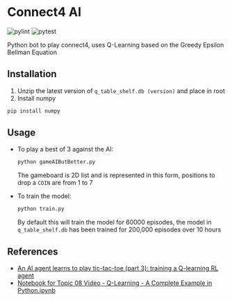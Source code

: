 
# Connect4 AI
![pylint](https://github.com/technocrat13/Connect4Bot/actions/workflows/main.yml/badge.svg)
![pytest](https://github.com/technocrat13/Connect4Bot/actions/workflows/pytest.yml/badge.svg)


Python bot to play connect4, uses Q-Learning based on the Greedy Epsilon Bellman Equation 
## Installation

1. Unzip the latest version of `q_table_shelf.db (version)` and place in root
2. Install numpy
```bash
pip install numpy
```

## Usage
	
* To play a best of 3 against the AI:

	```bash
	python gameAIButBetter.py
	```
	The gameboard is  2D list and is represented in this form, positions to drop a `COIN` are from 1 to 7

* To train the model:
	```bash
	python train.py
	```
	By default this will train the model for 60000 episodes, the model in `q_table_shelf.db` has been trained for 200,000 episodes over 10 hours


## References

+ [An AI agent learns to play tic-tac-toe (part 3): training a Q-learning RL agent](https://towardsdatascience.com/an-ai-agent-learns-to-play-tic-tac-toe-part-3-training-a-q-learning-rl-agent-2871cef2faf0)
+ [Notebook for Topic 08 Video - Q-Learning - A Complete Example in Python.ipynb](https://colab.research.google.com/drive/1E2RViy7xmor0mhqskZV14_NUj2jMpJz3#scrollTo=Kq-QPfDnx4Fo)
